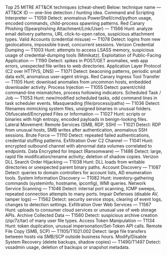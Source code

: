 Top 25 MITRE ATT&CK techniques (cheat-sheet)
Below: technique name — ATT&CK ID — one-line detection / hunting idea.
Command and Scripting Interpreter — T1059
Detect: anomalous PowerShell/cmd/python usage, encoded commands, child-process spawning patterns. 
Red Canary
Phishing (Spearphishing Attachment/Link/User) — T1566
Hunt: analyze email delivery patterns, URL click-to-open ratios, suspicious attachment types.
Valid Accounts (credential misuse) — T1078
Detect: logins from new geolocations, impossible travel, concurrent sessions. 
Verizon
Credential Dumping — T1003
Hunt: attempts to access LSASS memory, suspicious usage of credential-dumping tools (Mimikatz).
Exploitation of Public-Facing Application — T1190
Detect: spikes in POST/GET anomalies, web app errors, unexpected file writes to web directories.
Application Layer Protocol (C2 over HTTP/S, DNS) — T1071
Detect: beaconing patterns, periodic small data exfil, anomalous user-agent strings. 
Red Canary
Ingress Tool Transfer — T1105
Hunt: download anomalies from uncommon hosts, embedded downloader activity.
Process Injection — T1055
Detect: parent/child command-line mismatches, process hollowing indicators.
Scheduled Task / Job — T1053
Hunt: new/modified scheduled tasks, odd command lines in task scheduler events.
Masquerading (file/process/paths) — T1036
Detect: filenames mimicking system files, unsigned binaries in unusual folders.
Obfuscated/Encrypted Files or Information — T1027
Hunt: scripts or binaries with high entropy, encoded payloads in benign-looking files.
Lateral Movement: Remote Services (SMB, RDP, SSH) — T1021
Detect: RDP from unusual hosts, SMB writes after authentication, anomalous SSH sessions.
Brute Force — T1110
Detect: repeated failed authentications, credential stuffing patterns.
Exfiltration Over C2 Channel — T1041
Hunt: encrypted outbound channel with abnormal data volumes correlated to endpoints.
Data Encrypted for Impact (Ransomware) — T1486
Detect: large, rapid file modification/rename activity; deletion of shadow copies. 
Verizon
DLL Search Order Hijacking — T1038
Hunt: DLL loads from writable directories or unexpected parent binary paths.
Account Discovery — T1087
Detect: queries to domain controllers for account lists, AD enumeration tools.
System Information Discovery — T1082
Hunt: inventory-gathering commands (systeminfo, hostname, ipconfig), WMI queries.
Network Service Scanning — T1046
Detect: internal port scanning, ICMP sweeps, repeated connection attempts to many ports.
Impair Defenses (disable AV, tamper logs) — T1562
Detect: security service stops, clearing of event logs, changes to detection settings.
Exfiltration Over Web Services — T1567
Hunt: uploads to consumer cloud services or unusual use of web storage APIs.
Archive Collected Data — T1560
Detect: suspicious archive creation (zip/7z/tar) of many user file types.
Access Token Manipulation — T1134
Hunt: token duplication, unusual impersonation/Set-Token API calls.
Remote File Copy (SMB, SCP) — T1105/T1021.002
Detect: large file transfers between hosts via SMB/SCP outside business hours.
Modify/Disable System Recovery (delete backups, shadow copies) — T1490/T1497
Detect: vssadmin usage, deletion of backups or snapshot metadata.
